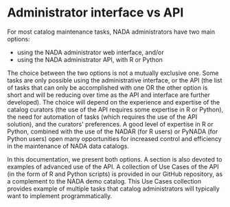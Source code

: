 # Administrator interface vs API

For most catalog maintenance tasks, NADA administrators have two main options:

-   using the NADA administrator web interface, and/or
-   using the NADA administrator API, with R or Python  

The choice between the two options is not a mutually exclusive one. Some tasks are only possible using the administrative interface, or the API (the list of tasks that can only be accomplished with one OR the other option is short and will be reducing over time as the API and interface are further developed). The choice will depend on the experience and expertise of the catalog curators (the use of the API requires some expertise in R or Python), the need for automation of tasks (which requires the use of the API solution), and the curators' preferences. A good level of expertise in R or Python, combined with the use of the NADAR (for R users) or PyNADA (for Python users) open many opportunities for increased control and efficiency in the maintenance of NADA data catalogs.

In this documentation, we present both options. A section is also devoted to examples of advanced use of the API. A collection of Use Cases of the API (in the form of R and Python scripts) is provided in our GitHub repository, as a complement to the NADA demo catalog. This Use Cases collection provides example of multiple tasks that catalog administrators will typically want to implement programmatically.
